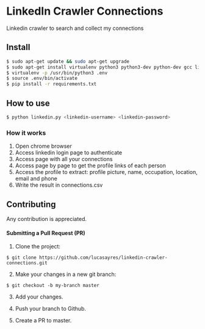 # LinkedIn Crawler Connections

Linkedin crawler to search and collect my connections

## Install

```bash
$ sudo apt-get update && sudo apt-get upgrade
$ sudo apt-get install virtualenv python3 python3-dev python-dev gcc libpq-dev libssl-dev libffi-dev build-essentials
$ virtualenv -p /usr/bin/python3 .env
$ source .env/bin/activate
$ pip install -r requirements.txt
```

## How to use

```bash
$ python linkedin.py <linkedin-username> <linkedin-password>
```

### How it works

1. Open chrome browser
2. Access linkedin login page to authenticate
3. Access page with all your connections
4. Access page by page to get the profile links of each person
5. Access the profile to extract: profile picture, name, occupation, location, email and phone
6. Write the result in connections.csv

## Contributing

Any contribution is appreciated.

#### Submitting a Pull Request (PR)

1. Clone the project:
  ```
  $ git clone https://github.com/lucasayres/linkedin-crawler-connections.git
  ```

2. Make your changes in a new git branch:
  ```
  $ git checkout -b my-branch master
  ```

3. Add your changes.

4. Push your branch to Github.

5. Create a PR to master.
